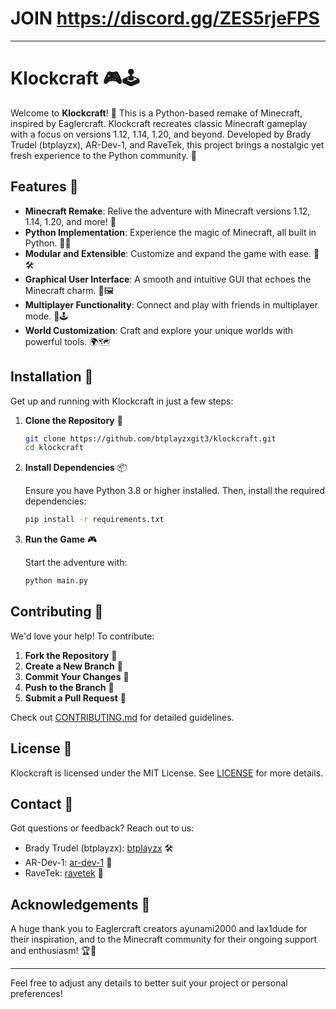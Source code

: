 # JOIN https://discord.gg/ZES5rjeFPS

---

# Klockcraft 🎮🕹️

Welcome to **Klockcraft**! 🎉 This is a Python-based remake of Minecraft, inspired by Eaglercraft. Klockcraft recreates classic Minecraft gameplay with a focus on versions 1.12, 1.14, 1.20, and beyond. Developed by Brady Trudel (btplayzx), AR-Dev-1, and RaveTek, this project brings a nostalgic yet fresh experience to the Python community. 🚀

## Features 🌟

- **Minecraft Remake**: Relive the adventure with Minecraft versions 1.12, 1.14, 1.20, and more! 🏰
- **Python Implementation**: Experience the magic of Minecraft, all built in Python. 🐍✨
- **Modular and Extensible**: Customize and expand the game with ease. 🔧🛠️
- **Graphical User Interface**: A smooth and intuitive GUI that echoes the Minecraft charm. 🎨🖼️
- **Multiplayer Functionality**: Connect and play with friends in multiplayer mode. 🤝🕹️
- **World Customization**: Craft and explore your unique worlds with powerful tools. 🌍🗺️

## Installation 🔧

Get up and running with Klockcraft in just a few steps:

1. **Clone the Repository** 🚀

   ```bash
   git clone https://github.com/btplayzxgit3/klockcraft.git
   cd klockcraft
   ```

2. **Install Dependencies** 📦

   Ensure you have Python 3.8 or higher installed. Then, install the required dependencies:

   ```bash
   pip install -r requirements.txt
   ```

3. **Run the Game** 🎮

   Start the adventure with:

   ```bash
   python main.py
   ```

## Contributing 🤝

We'd love your help! To contribute:

1. **Fork the Repository** 🍴
2. **Create a New Branch** 🌿
3. **Commit Your Changes** 💾
4. **Push to the Branch** 🚀
5. **Submit a Pull Request** 📩

Check out [CONTRIBUTING.md](CONTRIBUTING.md) for detailed guidelines.

## License 📜

Klockcraft is licensed under the MIT License. See [LICENSE](LICENSE) for more details.

## Contact 📧

Got questions or feedback? Reach out to us:

- Brady Trudel (btplayzx): [btplayzx](https://github.com/btplayzxgit3) 🛠️
- AR-Dev-1: [ar-dev-1](https://github.com/ar-dev-1) 🚀
- RaveTek: [ravetek](https://github.com/ravetek) 🎨

## Acknowledgements 🙏

A huge thank you to Eaglercraft creators ayunami2000 and lax1dude for their inspiration, and to the Minecraft community for their ongoing support and enthusiasm! 🏆💖

---

Feel free to adjust any details to better suit your project or personal preferences!
